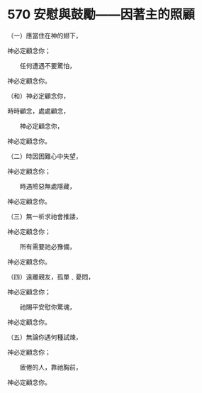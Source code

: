 # 570 安慰與鼓勵——因著主的照顧

（一）應當住在神的翅下，

神必定顧念你；

　　任何遭遇不要驚怕，

神必定顧念你。

（和）神必定顧念你，

時時顧念，處處顧念，

　　神必定顧念你，

神必定顧念你。

（二）時因困難心中失望，

神必定顧念你；

　　時遇險惡無處隱藏，

神必定顧念你。

（三）無一祈求祂會推諉，

神必定顧念你；

　　所有需要祂必豫備，

神必定顧念你。

（四）遠離親友，孤單﹑憂悶，

神必定顧念你；

　　祂賜平安慰你驚魂，

神必定顧念你。

（五）無論你遇何種試煉，

神必定顧念你；

　　疲倦的人，靠祂胸前，

神必定顧念你。

